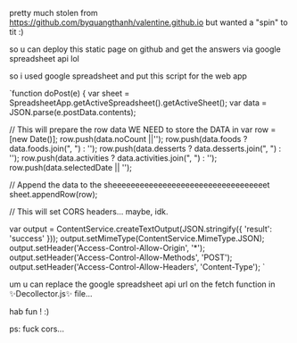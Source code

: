 pretty much stolen from https://github.com/byquangthanh/valentine.github.io but wanted a "spin" to tit :) 

so u can deploy this static page on github and get the answers via google spreadsheet api lol

so i used google spreadsheet and put this script for the web app

`function doPost(e) { var sheet = SpreadsheetApp.getActiveSpreadsheet().getActiveSheet(); var data = JSON.parse(e.postData.contents);

// This will prepare the row data WE NEED to store the DATA in var row = [new Date()]; row.push(data.noCount ||''); row.push(data.foods ? data.foods.join(", ") : ''); row.push(data.desserts ? data.desserts.join(", ") : ''); row.push(data.activities ? data.activities.join(", ") : ''); row.push(data.selectedDate || '');

// Append the data to the sheeeeeeeeeeeeeeeeeeeeeeeeeeeeeeeeeet sheet.appendRow(row);

// This will set CORS headers... maybe, idk.

var output = ContentService.createTextOutput(JSON.stringify({ 'result': 'success' })); output.setMimeType(ContentService.MimeType.JSON); output.setHeader('Access-Control-Allow-Origin', '*'); output.setHeader('Access-Control-Allow-Methods', 'POST'); output.setHeader('Access-Control-Allow-Headers', 'Content-Type'); `

um u can replace the google spreadsheet api url on the fetch function in ✨Decollector.js✨ file...

hab fun ! :)

ps: fuck cors...